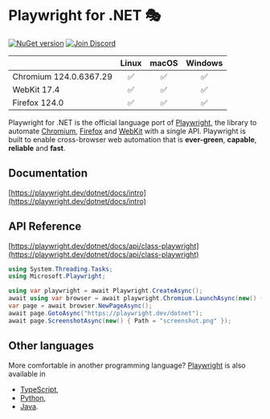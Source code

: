 # Playwright for .NET 🎭
[![NuGet version](https://img.shields.io/nuget/v/Microsoft.Playwright?color=%2345ba4b)](https://www.nuget.org/packages/Microsoft.Playwright) [![Join Discord](https://img.shields.io/badge/join-discord-infomational)](https://aka.ms/playwright/discord)

|          | Linux | macOS | Windows |
|   :---   | :---: | :---: | :---:   |
| Chromium <!-- GEN:chromium-version -->124.0.6367.29<!-- GEN:stop --> | ✅ | ✅ | ✅ |
| WebKit <!-- GEN:webkit-version -->17.4<!-- GEN:stop --> | ✅ | ✅ | ✅ |
| Firefox <!-- GEN:firefox-version -->124.0<!-- GEN:stop --> | ✅ | ✅ | ✅ |

Playwright for .NET is the official language port of [Playwright](https://playwright.dev), the library to automate [Chromium](https://www.chromium.org/Home), [Firefox](https://www.mozilla.org/en-US/firefox/new/) and [WebKit](https://webkit.org/) with a single API. Playwright is built to enable cross-browser web automation that is **ever-green**, **capable**, **reliable** and **fast**.

## Documentation

[https://playwright.dev/dotnet/docs/intro](https://playwright.dev/dotnet/docs/intro) 

## API Reference
[https://playwright.dev/dotnet/docs/api/class-playwright](https://playwright.dev/dotnet/docs/api/class-playwright)


```cs
using System.Threading.Tasks;
using Microsoft.Playwright;

using var playwright = await Playwright.CreateAsync();
await using var browser = await playwright.Chromium.LaunchAsync(new() { Headless = false });
var page = await browser.NewPageAsync();
await page.GotoAsync("https://playwright.dev/dotnet");
await page.ScreenshotAsync(new() { Path = "screenshot.png" });
```

## Other languages

More comfortable in another programming language? [Playwright](https://playwright.dev) is also available in
- [TypeScript](https://playwright.dev/docs/intro),
- [Python](https://playwright.dev/python/docs/intro),
- [Java](https://playwright.dev/java/docs/intro).
